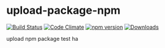 # upload-package-npm


[![Build Status](https://travis-ci.org/StevenLikeWatermelon/high-precision-four-fundamental-rules.svg?branch=master)](https://travis-ci.org/StevenLikeWatermelon/high-precision-four-fundamental-rules)   [![Code Climate](https://codeclimate.com/github/StevenLikeWatermelon/high-precision-four-fundamental-rules/badges/gpa.svg)](https://codeclimate.com/github/StevenLikeWatermelon/high-precision-four-fundamental-rules)   [![npm version](https://badge.fury.io/js/high-precision-four-fundamental-rules.svg)](https://badge.fury.io/js/high-precision-four-fundamental-rules)   [![Downloads](http://img.shields.io/npm/dm/high-precision-four-fundamental-rules.svg)](https://www.npmjs.com/package/high-precision-four-fundamental-rules)

upload npm package test ha

